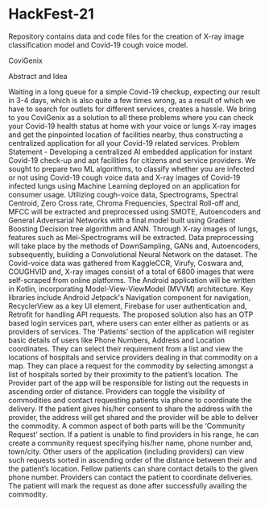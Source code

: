 # HackFest-21
Repository contains data and code files for the creation of X-ray image classification model and Covid-19 cough voice model.

CoviGenix

Abstract and Idea 

Waiting in a long queue for a simple Covid-19 checkup, expecting our result in 3-4 days, which is also quite a few times wrong, as a result of which we have to search for outlets for different services, creates a hassle. We bring to you CoviGenix as a solution to all these problems where you can check your Covid-19 health status at home with your voice or lungs X-ray images and get the pinpointed location of facilities nearby, thus constructing a centralized application for all your Covid-19 related services.
Problem Statement - Developing a centralized AI embedded application for instant Covid-19 check-up and apt facilities for citizens and service providers. We sought to prepare two ML algorithms, to classify whether you are infected or not using Covid-19 cough voice data and X-ray images of Covid-19 infected lungs using Machine Learning deployed on an application for consumer usage.
Utilizing cough-voice data, Spectrograms, Spectral Centroid, Zero Cross rate, Chroma Frequencies, Spectral Roll-off and, MFCC will be extracted and preprocessed using SMOTE, Autoencoders and General Adversarial Networks with a final model built using Gradient Boosting Decision tree algorithm and ANN. Through X-ray images of lungs, features such as Mel-Spectrograms will be extracted. Data preprocessing will take place by the methods of DownSampling, GANs and, Autoencoders, subsequently, building a Convolutional Neural Network on the dataset. The Covid-voice data was gathered from KaggleCCR, Virufy, Coswara and, COUGHVID and, X-ray images consist of a total of 6800 images that were self-scraped from online platforms. 
The Android application will be written in Kotlin, incorporating Model-View-ViewModel (MVVM) architecture. Key libraries include Android Jetpack's Navigation component for navigation, RecyclerView as a key UI element, Firebase for user authentication and, Retrofit for handling API requests. The proposed solution also has an OTP based login services part, where users can enter either as patients or as providers of services. 
The ‘Patients’ section of the application will register basic details of users like Phone Numbers, Address and Location coordinates. They can select their requirement from a list and view the locations of hospitals and service providers dealing in that commodity on a map. They can place a request for the commodity by selecting amongst a list of hospitals sorted by their proximity to the patient’s location.
The Provider part of the app will be responsible for listing out the requests in ascending order of distance. Providers can toggle the visibility of commodities and contact requesting patients via phone to coordinate the delivery. If the patient gives his/her consent to share the address with the provider, the address will get shared and the provider will be able to deliver the commodity.
A common aspect of both parts will be the ‘Community Request’ section. If a patient is unable to find providers in his range, he can create a community request specifying his/her name, phone number and, town/city.
Other users of the application (including providers) can view such requests sorted in ascending order of the distance between their and the patient’s location. Fellow patients can share contact details to the given phone number. Providers can contact the patient to coordinate deliveries. The patient will mark the request as done after successfully availing the commodity.

